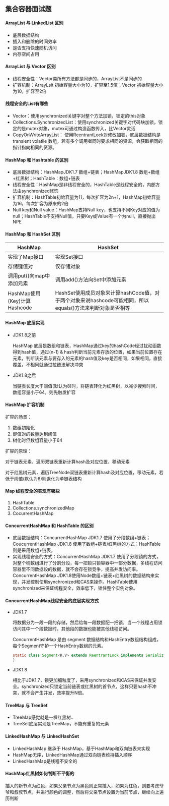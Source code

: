 ## 集合容器面试题

#### ArrayList 与 LinkedList 区别

+ 底层数据结构
+ 插入和删除的时间效率
+ 是否支持快速随机访问
+ 内存空间占用

#### ArrayList 与 Vector 区别

+ 线程安全性：Vector类所有方法都是同步的，ArrayList不是同步的
+ 扩容机制：ArrayLsit 初始容量大小为10，扩容至1.5倍；Vector 初始容量大小为10，扩容至2倍

#### 线程安全的List有哪些

+ Vector：使用synchronized关键字对整个方法加锁，锁定的this对象
+ Collections.SynchronizedList：使用synchronized关键字对代码块加锁，锁定的是mutex对象，mutex可通过构造函数传入，比Vector灵活
+ CopyOnWriteArrayList： 使用ReentrantLock对修改加锁，底层数据结构是 transient volatile 数组，若有多个调用者同时要求相同的资源，会获取相同的指针指向相同的资源。

#### HashMap 和 Hashtable 的区别

+ 底层数据结构：HashMapJDK1.7 数组+链表；HashMapJDK1.8 数组+数组+红黑树；HashTable：数组+链表
+ 线程安全性：HashMap是非线程安全的，HashTable是线程安全的，内部方法由synchronized修饰
+ 扩容机制：HashTable初始容量为11，每次扩容为2n+1，HashMap初始容量为16，每次扩容为原来的2倍
+ Null key和Null value：HashMap支持Null key，也支持不同Key对应的值为null；HashTable不支持Null值，只要Key或Value有一个为null，直接抛出NPE

#### HashMap 和 HashSet 区别

| HashMap                      | HashSet                                                      |
| ---------------------------- | ------------------------------------------------------------ |
| 实现了Map接口                | 实现Set接口                                                  |
| 存储键值对                   | 仅存储对象                                                   |
| 调用put()向map中添加元素     | 调用add()方法向Set中添加元素                                 |
| HashMap使用(Key)计算Hashcode | HashSet使用成员对象来计算hashCode值，对于两个对象来说hashcode可能相同，所以equals()方法来判断对象是否相等 |

#### HashMap 底层实现

+ JDK1.8之前

  HashMap 底层是数组和链表，HashMap通过key的hashCode经过扰动函数得到hash值，通过(n-1) & hash判断当前元素存放的位置，如果当前位置存在元素，判断该元素与要存入的元素的hash值及key是否相同，如果相同，直接覆盖，不相同就通过拉链法解决冲突

+ JDK1.8之后

  当链表长度大于阈值(默认为8)时，将链表转化为红黑树，以减少搜索时间，数组容量小于64，则先触发扩容

#### HashMap 扩容机制

扩容的场景：

1. 数组初始化
2. 键值对的数量达到阈值
3. 树化时但数组容量小于64

扩容的原理：

对于链表元素，遍历双链表重新计算hash及对应位置，移动元素

对于红黑树元素，遍历TreeNode双链表重新计算hash及对应位置，移动元素，若低于阈值(默认为6)则退化为单链表结构

#### Map 线程安全的实现有哪些

1. HashTable
2. Collections.synchronizedMap
3. CocurrentHashMap

#### ConcurrentHashMap 和 HashTable 的区别

+ 底层数据结构：ConcurrentHashMap JDK1.7 使用了分段数组+链表；CoucurrentHashMap JDK1.8 使用了数组+链表/红黑树的方式；HashTable则是采用数组+链表。
+ 实现线程安全的方式：ConcurrentHashMap JDK1.7 使用了分段锁的方式，对整个桶数组进行了分割分段，每一把锁只锁容器中一部分数据，多线程访问容器里不同数据段的数据，就不会存在锁竞争，提高并发访问率。ConcurrentHashMap JDK1.8使用Node数组+链表+红黑树的数据结构来实现，并发控制使用synchronized和CAS来操作。HashTable使用synchronized来保证线程安全，效率低下，锁住整个实例对象。

#### ConcurrentHashMap线程安全的底层实现方式

+ JDK1.7

  将数据分为一段一段的存储，然后给每一段数据配一把锁，当一个线程占用锁访问其中一个段数据时，其他段的数据也能被其他线程访问。

  ConcurrentHashMap 是由 segment 数据结构和HashEntry数组结构组成，每个Segment守护一个HashEntry数组的元素。

  ```java
  static class Segment<K,V> extends ReentrantLock implements Serializable {
  }
  ```

+ JDK1.8

  相比于JDK1.7，锁更加细粒度了，采用synchronized和CAS来保证并发安全。synchronized只锁定当前链表或红黑树的首节点，这样只要hash不冲突，就不会产生并发，效率提升N倍。

#### TreeMap 与 TreeSet

+ TreeMap感觉就是一棵红黑树..
+ TreeSet底层实现是TreeMap，不能有重复的元素

#### LinkedHashMap 与 LinkedHashSet

+ LinkedHashMap 继承于 HashMap，基于HashMap和双向链表来实现
+ HashMap无序，LinkedHashMap通过双向链表维持插入顺序
+ LinkedHashMap是线程不安全的

#### HashMap红黑树如何判断不平衡的

​	插入的新节点为红色，如果父亲节点为黑色则正常插入，如果为红色，则要考虑爷爷和叔叔节点，并进行颜色的调整，然后将父亲节点设置为当前节点，继续向上遍历判断